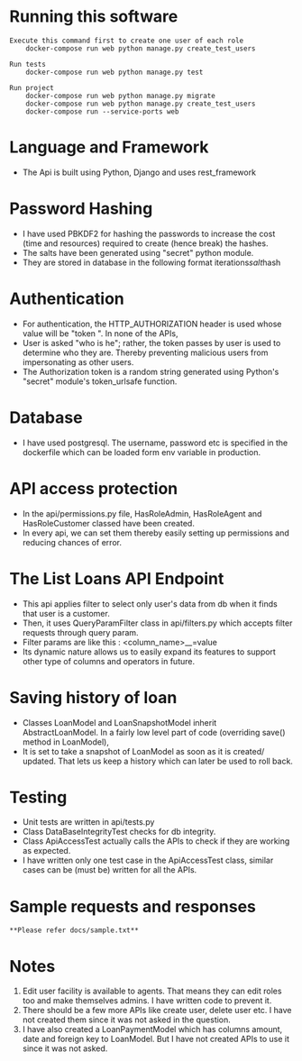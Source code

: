 # Running this software
    Execute this command first to create one user of each role
        docker-compose run web python manage.py create_test_users

    Run tests
        docker-compose run web python manage.py test

    Run project
        docker-compose run web python manage.py migrate
        docker-compose run web python manage.py create_test_users
        docker-compose run --service-ports web

# Language and Framework
- The Api is built using Python, Django and uses rest_framework

# Password Hashing
- I have used PBKDF2 for hashing the passwords to increase the cost (time and resources) required to create (hence break) the hashes.
- The salts have been generated using "secret" python module.
- They are stored in database in the following format
        iterations$salt$hash

# Authentication
- For authentication, the HTTP_AUTHORIZATION header is used whose value will be "token <token>". In none of the APIs,
- User is asked "who is he"; rather, the token passes by user is used to determine who they are. Thereby preventing malicious users from impersonating as other users.
- The Authorization token is a random string generated using Python's "secret" module's token_urlsafe function.

# Database
- I have used postgresql. The username, password etc is specified in the dockerfile which can be loaded form env variable in production.

# API access protection
- In the api/permissions.py file, HasRoleAdmin, HasRoleAgent and HasRoleCustomer classed have been created.
- In every api, we can set them thereby easily setting up permissions and reducing chances of error.

# The List Loans API Endpoint
- This api applies filter to select only user's data from db when it finds that user is a customer.
- Then, it uses QueryParamFilter class in api/filters.py which accepts filter requests through query param.
- Filter params are like this : <column_name>__<operator>=value
- Its dynamic nature allows us to easily expand its features to support other type of columns and operators in future.

# Saving history of loan
- Classes LoanModel and LoanSnapshotModel inherit AbstractLoanModel. In a fairly low level part of code (overriding save() method in LoanModel),
- It is set to take a snapshot of LoanModel as soon as it is created/ updated. That lets us keep a history which can later be used to roll back.

# Testing
- Unit tests are written in api/tests.py
- Class DataBaseIntegrityTest checks for db integrity.
- Class ApiAccessTest actually calls the APIs to check if they are working as expected.
- I have written only one test case in the ApiAccessTest class, similar cases can be (must be) written for all the APIs.


# Sample requests and responses
    **Please refer docs/sample.txt**


# Notes
1. Edit user facility is available to agents. That means they can edit roles too and make themselves admins. I have written code to prevent it.
2. There should be a few more APIs like create user, delete user etc. I have not created them since it was not asked in the question.
3. I have also created a LoanPaymentModel which has columns amount, date and foreign key to LoanModel. But I have not created APIs to use it since it was not asked.
